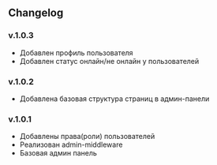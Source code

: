 ## Changelog

### v.1.0.3
- Добавлен профиль пользователя
- Добавлен статус онлайн/не онлайн у пользователей


### v.1.0.2
- Добавлена базовая структура страниц в админ-панели

### v.1.0.1
- Добавлены права(роли) пользователей
- Реализован admin-middleware
- Базовая админ панель